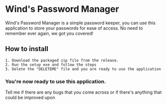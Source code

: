 # Wind's Password Manager
Wind's Password Manager is a simple password keeper, you can use this application to store your passwords for ease of access. No need to remember ever again, we got you covered!

## How to install

	1. Download the packaged zip file from the release.
	2. Run the setup exe and follow the steps
	3. Delete the "DELETEME" file and you are ready to use the application

### You're now ready to use this application.
Tell me if there are any bugs that you come across or if there's anything that could be improved upon
